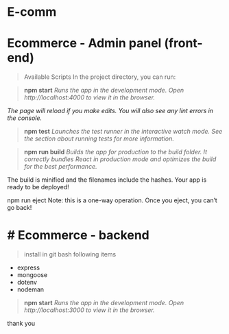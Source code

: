 # E-comm
# Ecommerce  - Admin panel (front-end)

> Available Scripts
In the project directory, you can run:


>**npm start**
_Runs the app in the development mode._
_Open http://localhost:4000 to view it in the browser._


_The page will reload if you make edits._
_You will also see any lint errors in the console._


>**npm test**
_Launches the test runner in the interactive watch mode._
_See the section about running tests for more information._


>**npm run build**
_Builds the app for production to the build folder._
_It correctly bundles React in production mode and optimizes the build for the best performance._


The build is minified and the filenames include the hashes.
Your app is ready to be deployed!


npm run eject
Note: this is a one-way operation. Once you eject, you can’t go back!



# # Ecommerce  - backend

> install in git bash following items

- express
- mongoose
- dotenv
- nodeman


>**npm start**
_Runs the app in the development mode._
_Open http://localhost:3000 to view it in the browser._


thank you

